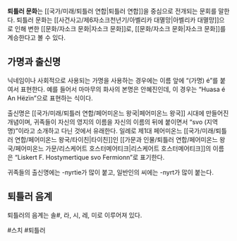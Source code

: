 **퇴틀러 문화**는 [[국가/미래/퇴틀러 연합|퇴틀러 연합]]을 중심으로 전개되는 문회를 말한다. 퇴틀러 문화는 [[사건사고/제6자소크천년기/아벨리카 대멸망|아벨리카 대멸망]]으로 인해 변한 [[문화/자소크 문화|자소크 문화]]로, [[문화/자소크 문화|자소크 문화]]를 계승한다고 볼 수 있다.

## 가명과 출신명

닉네임이나 사회적으로 사용되는 가명을 사용하는 경우에는 이름 앞에 “(가명) é”를 붙여서 표현한다. 예를 들어서 마마무의 화사의 본명은 안혜진인데, 이 경우는 “Huasa é An Hëzïn”으로 표현하는 식이다.

출신명은 [[국가/미래/퇴틀러 연합/페어미온느 왕국|페어미온느 왕국]] 시대에 만들어진 개념이며, 귀족들이 자신의 영지의 이름을 자신의 이름의 뒤에 붙이면서 “svo (지역명)”이라고 소개하고 다닌 것에서 유래한다. 일례로 제1대 페어미온느 [[국가/미래/퇴틀러 연합/페어미온느 왕국/타이친|타이친]]인 [[가문과 인물/퇴틀러 연합/페어미온느 왕국/페어미온느 가문/리스케어트 호스터메어티크|리스케어트 호스터메어티크]]의 이름은 “Liskert F. Hostymertique svo Fermionn”로 표기한다.

귀족들의 출신명에는 -nyrtie가 많이 붙고, 일반인의 씨에는 -nyrt가 많이 붙는다.

## 퇴틀러 음계
퇴틀러의 음계는 솔\#, 라, 시, 레, 미로 이루어져 있다.

#스치 #퇴틀러 